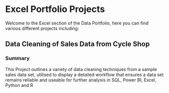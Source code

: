 # Excel Portfolio Projects

Welcome to the Excel section of the Data Portfolio, here you can find various different projects including:

## Data Cleaning of Sales Data from Cycle Shop

### Summary

This Project outlines a variety of data cleaning techniques from a sample sales data set, utilised to display a detailed workflow that ensures a data set remains reliable and useable for further analysis in SQL, Power BI, Excel, Python and R

